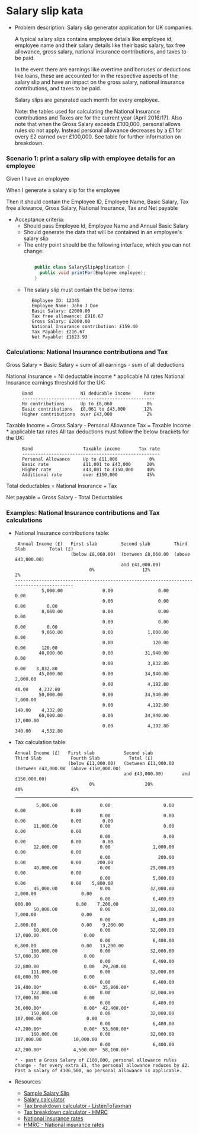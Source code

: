Salary slip kata
================
- Problem description: Salary slip generator application for UK companies.
 
  A typical salary slips contains employee details like employee id, employee name and their salary details like their basic salary, tax free allowance, gross salary, national insurance contributions, and taxes to be paid.
  
  In the event there are earnings like overtime and bonuses or deductions like loans, these are accounted for in the respective aspects of the salary slip and have an impact on the gross salary, national insurance contributions, and taxes to be paid.
  
  Salary slips are generated each month for every employee.
   
  Note: the tables used for calculating the National Insurance contributions and Taxes are for the current year (April 2016/17).
  Also note that when the Gross Salary exceeds £100,000, personal allows rules do not apply. Instead personal allowance decreases by a £1 for every £2 earned over £100,000.
  See table for further information on breakdown.

### Scenario 1: print a salary slip with employee details for an employee 
    
  <p>Given I have an employee</p>
  <p>When I generate a salary slip for the employee</p>
  <p>Then it should contain the Employee ID, Employee Name, Basic Salary, Tax free allowance, Gross Salary, National Insurance, Tax and Net payable</p> 

- Acceptance criteria:
    - Should pass Employee Id, Employee Name and Annual Basic Salary
    - Should generate the data that will be contained in an employee's salary slip
    - The entry point should be the following interface, which you can not change:    
      ```java
      
          public class SalarySlipApplication {
            public void printFor(Employee employee);
          }
      
      ``` 
    - The salary slip must contain the below items: 
      ```
         Employee ID: 12345            
         Employee Name: John J Doe
         Basic Salary: £2000.00
         Tax free allowance: £916.67
         Gross Salary: £2000.00
         National Insurance contribution: £159.40 
         Tax Payable: £216.67 
         Net Payable: £1623.93
      ```

### Calculations: National Insurance contributions and Tax
         
   Gross Salary       = Basic Salary + sum of all earnings - sum of all deductions

   National Insurance = NI deductable income * applicable NI rates
   National Insurance earnings threshold for the UK:
   ```
         Band                  NI deducable income     Rate
         --------------------------------------------------
         No contributions      Up to £8,060             0%
         Basic contributions   £8,061 to £43,000       12%
         Higher contributions  over £43,000             2%
   ```
   
   Taxable Income     = Gross Salary - Personal Allowance 
   Tax                = Taxable Income * applicable tax rates
   All tax deductions must follow the below brackets for the UK: 
   ```
         Band                   Taxable income       Tax rate
         ----------------------------------------------------
         Personal Allowance     Up to £11,000            0%
         Basic rate             £11,001 to £43,000      20%
         Higher rate            £43,001 to £150,000     40%
         Additional rate        over £150,000           45%
   ```
   Total deductables  = National Insurance + Tax

   Net payable        = Gross Salary - Total Deductables

### Examples: National Insurance contributions and Tax calculations
   - National Insurance contributions table:
    
          Annual Income (£)   First slab         Second slab         Third Slab         Total (£)
                              (below £8,060.00)  (between £8,060.00  (above £43,000.00)
                                                 and £43,000.00)
                                     0%                  12%                2%
         -----------------------------------------------------------------------------------------        
                   5,000.00               0.00                 0.00               0.00       
                                          0.00                 0.00               0.00        0.00
                   8,060.00               0.00                 0.00               0.00       
                                          0.00                 0.00               0.00        0.00
                   9,060.00               0.00             1,000.00               0.00
                                          0.00               120.00               0.00      120.00
                  40,000.00               0.00            31,940.00               0.00       
                                          0.00             3,832.80               0.00    3,832.80
                  45,000.00               0.00            34,940.00           2,000.00 
                                          0.00             4,192.80              40.00    4,232.80
                  50,000.00               0.00            34,940.00           7,000.00
                                          0.00             4,192.80             140.00    4,332.80
                  60,000.00               0.00            34,940.00          17,000.00 
                                          0.00             4,192.80             340.00    4,532.80

   - Tax calculation table:

         Annual Income (£)   First slab           Second slab           Third Slab           Fourth Slab           Total (£)
                             (below £11,000.00)   (between £11,000.00   (between £43,000.00  (above £150,000.00)
                                                  and £43,000.00)       and £150,000.00)
                                     0%                   20%                   40%                  45%
        ---------------------------------------------------------------------------------------------------------------------------                                    
                 5,000.00                0.00                    0.00                  0.00                 0.00        
                                         0.00                    0.00                  0.00                 0.00        0.00
                11,000.00                0.00                    0.00                  0.00                 0.00        
                                         0.00                    0.00                  0.00                 0.00        0.00
                12,000.00                0.00                1,000.00                  0.00                 0.00        
                                         0.00                  200.00                  0.00                 0.00      200.00
                40,000.00                0.00               29,000.00                  0.00                 0.00        
                                         0.00                5,800.00                  0.00                 0.00    5,800.00
                45,000.00                0.00               32,000.00              2,000.00                 0.00   
                                         0.00                6,400.00                800.00                 0.00    7,200.00
                50,000.00                0.00               32,000.00              7,000.00                 0.00   
                                         0.00                6,400.00              2,800.00                 0.00    9,200.00
                60,000.00                0.00               32,000.00             17,000.00                 0.00   
                                         0.00                6,400.00              6,800.00                 0.00   13,200.00
               100,000.00                0.00               32,000.00             57,000.00                 0.00   
                                         0.00                6,400.00             22,800.00                 0.00   29,200.00
               111,000.00                0.00               32,000.00             68,000.00                 0.00   
                                         0.00                6,400.00             29,400.00*                0.00*  35,800.00*
               122,000.00                0.00               32,000.00             77,000.00                 0.00   
                                         0.00                6,400.00             36,000.00*                0.00*  42,400.00*
               150,000.00                0.00               32,000.00            107,000.00                 0.00   
                                         0.00                6,400.00             47,200.00*                0.00*  53,600.00*
               160,000.00                0.00               32,000.00            107,000.00            10,000.00
                                         0.00                6,400.00             47,200.00*            4,500.00*  58,100.00*

         * - past a Gross Salary of £100,000, personal allowance rules change - for every extra £1, the personal allowance reduces by £2. Past a salary of £106,500, no personal allowance is applicable.                                                                                                                                                                     
 
- Resources
    - [Sample Salary Slip](http://1.bp.blogspot.com/-lJXMuMQCGtE/Udm8dlTIeSI/AAAAAAAAA1Q/jLxBZndJTAA/s1600/Pay+Slip+Format.JPG)
    - [Salary calculator](http://www.thesalarycalculator.co.uk/)
    - [Tax breakdown calculator - ListenToTaxman](https://listentotaxman.com/122000?)
    - [Tax breakdown calculator - HMRC](http://tools.hmrc.gov.uk/hmrctaxcalculator/screen/Personal+Tax+Calculator/en-GB/summary?user=guest)
    - [National insurance rates](http://www.which.co.uk/money/tax/guides/national-insurance-explained/national-insurance-rates/)
    - [HMRC - National insurance rates](https://www.gov.uk/guidance/rates-and-thresholds-for-employers-2016-to-2017)
